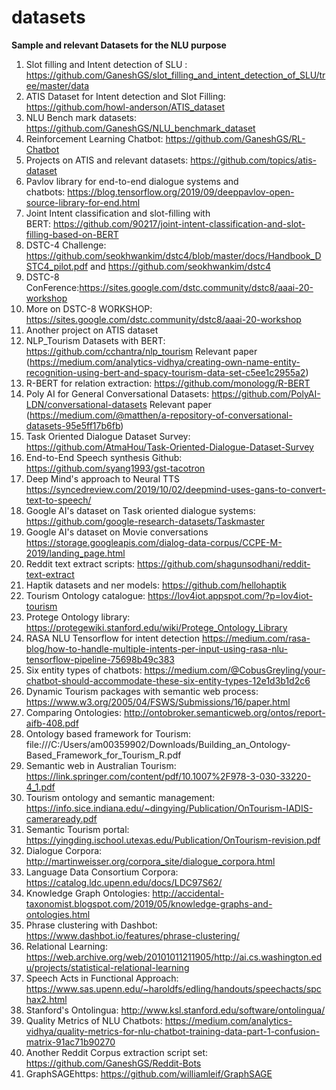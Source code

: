 # datasets
**Sample and relevant Datasets for the NLU purpose**
1. Slot filling and Intent detection of SLU : https://github.com/GaneshGS/slot_filling_and_intent_detection_of_SLU/tree/master/data
2. ATIS Dataset for Intent detection and Slot Filling: https://github.com/howl-anderson/ATIS_dataset
3. NLU Bench mark datasets: https://github.com/GaneshGS/NLU_benchmark_dataset
4. Reinforcement Learning Chatbot: https://github.com/GaneshGS/RL-Chatbot
5. Projects on ATIS and relevant datasets: https://github.com/topics/atis-dataset
6. Pavlov library for end-to-end dialogue systems and chatbots: https://blog.tensorflow.org/2019/09/deeppavlov-open-source-library-for-end.html
7. Joint Intent classification and slot-filling with BERT: https://github.com/90217/joint-intent-classification-and-slot-filling-based-on-BERT
8. DSTC-4 Challenge: https://github.com/seokhwankim/dstc4/blob/master/docs/Handbook_DSTC4_pilot.pdf
and https://github.com/seokhwankim/dstc4
9. DSTC-8 ConFerence:https://sites.google.com/dstc.community/dstc8/aaai-20-workshop
10. More on DSTC-8 WORKSHOP: https://sites.google.com/dstc.community/dstc8/aaai-20-workshop
11. Another project on ATIS dataset <must be filled>
12. NLP_Tourism Datasets with BERT: https://github.com/cchantra/nlp_tourism Relevant paper (https://medium.com/analytics-vidhya/creating-own-name-entity-recognition-using-bert-and-spacy-tourism-data-set-c5ee1c2955a2)
13. R-BERT for relation extraction: https://github.com/monologg/R-BERT
14. Poly AI for General Conversational Datasets: https://github.com/PolyAI-LDN/conversational-datasets Relevant paper      (https://medium.com/@matthen/a-repository-of-conversational-datasets-95e5ff17b6fb)
15. Task Oriented Dialogue Dataset Survey: https://github.com/AtmaHou/Task-Oriented-Dialogue-Dataset-Survey
16. End-to-End Speech synthesis Github: https://github.com/syang1993/gst-tacotron
17. Deep Mind's approach to Neural TTS https://syncedreview.com/2019/10/02/deepmind-uses-gans-to-convert-text-to-speech/
18. Google AI's dataset on Task oriented dialogue systems: https://github.com/google-research-datasets/Taskmaster
19. Google AI's dataset on Movie conversations https://storage.googleapis.com/dialog-data-corpus/CCPE-M-2019/landing_page.html
20. Reddit text extract scripts: https://github.com/shagunsodhani/reddit-text-extract
21. Haptik datasets and ner models: https://github.com/hellohaptik
22. Tourism Ontology catalogue: https://lov4iot.appspot.com/?p=lov4iot-tourism
23. Protege Ontology library: https://protegewiki.stanford.edu/wiki/Protege_Ontology_Library
24. RASA NLU Tensorflow for intent detection https://medium.com/rasa-blog/how-to-handle-multiple-intents-per-input-using-rasa-nlu-tensorflow-pipeline-75698b49c383
25. Six entity types of chatbots: https://medium.com/@CobusGreyling/your-chatbot-should-accommodate-these-six-entity-types-12e1d3b1d2c6
26. Dynamic Tourism packages with semantic web process: https://www.w3.org/2005/04/FSWS/Submissions/16/paper.html
27. Comparing Ontologies: http://ontobroker.semanticweb.org/ontos/report-aifb-408.pdf
28. Ontology based framework for Tourism: file:///C:/Users/am00359902/Downloads/Building_an_Ontology-Based_Framework_for_Tourism_R.pdf
29. Semantic web in Australian Tourism: https://link.springer.com/content/pdf/10.1007%2F978-3-030-33220-4_1.pdf
30. Tourism ontology and semantic management: https://info.sice.indiana.edu/~dingying/Publication/OnTourism-IADIS-cameraready.pdf
31. Semantic Tourism portal: https://yingding.ischool.utexas.edu/Publication/OnTourism-revision.pdf
32. Dialogue Corpora: http://martinweisser.org/corpora_site/dialogue_corpora.html
33. Language Data Consortium Corpora: https://catalog.ldc.upenn.edu/docs/LDC97S62/
34. Knowledge Graph Ontologies: http://accidental-taxonomist.blogspot.com/2019/05/knowledge-graphs-and-ontologies.html
35. Phrase clustering with Dashbot: https://www.dashbot.io/features/phrase-clustering/
36. Relational Learning: https://web.archive.org/web/20101011211905/http://ai.cs.washington.edu/projects/statistical-relational-learning
37. Speech Acts in Functional Approach: https://www.sas.upenn.edu/~haroldfs/edling/handouts/speechacts/spchax2.html
38. Stanford's Ontolingua: http://www.ksl.stanford.edu/software/ontolingua/
39. Quality Metrics of NLU Chatbots: https://medium.com/analytics-vidhya/quality-metrics-for-nlu-chatbot-training-data-part-1-confusion-matrix-91ac71b90270
40. Another Reddit Corpus extraction script set: https://github.com/GaneshGS/Reddit-Bots
41. GraphSAGEhttps: https://github.com/williamleif/GraphSAGE
